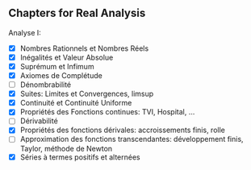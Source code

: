 ## Chapters for Real Analysis

Analyse I:

- [X] Nombres Rationnels et Nombres Réels
- [X] Inégalités et Valeur Absolue
- [X] Suprémum et Infimum
- [X] Axiomes de Complétude
- [ ] Dénombrabilité
- [X] Suites: Limites et Convergences, limsup
- [X] Continuité et Continuité Uniforme
- [X] Propriétés des Fonctions continues: TVI, Hospital, ...
- [ ] Dérivabilité
- [X] Propriétés des fonctions dérivales: accroissements finis, rolle
- [ ] Approximation des fonctions transcendantes: développement finis, Taylor, méthode de Newton
- [X] Séries à termes positifs et alternées

